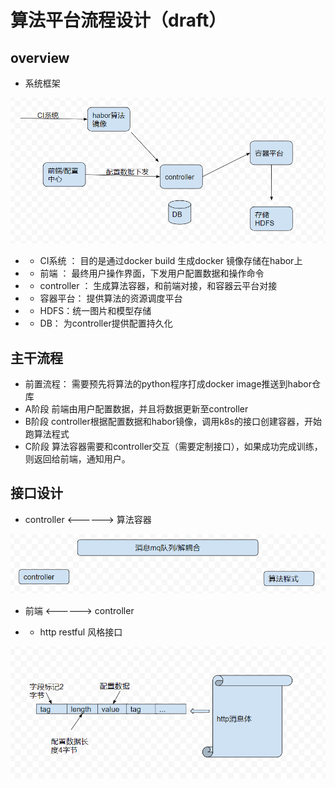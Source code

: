 # 算法平台流程设计（draft）

## overview

* 系统框架

![performance_write_general](images/流程图v2.png)

* * CI系统 ： 目的是通过docker build 生成docker 镜像存储在habor上
* * 前端 ： 最终用户操作界面，下发用户配置数据和操作命令
* * controller ： 生成算法容器，和前端对接，和容器云平台对接
* * 容器平台： 提供算法的资源调度平台
* * HDFS：统一图片和模型存储
* * DB： 为controller提供配置持久化

## 主干流程

* 前置流程： 需要预先将算法的python程序打成docker image推送到habor仓库
* A阶段 前端由用户配置数据，并且将数据更新至controller
* B阶段 controller根据配置数据和habor镜像，调用k8s的接口创建容器，开始跑算法程式
* C阶段 算法容器需要和controller交互（需要定制接口），如果成功完成训练，则返回给前端，通知用户。

## 接口设计

* controller <------> 算法容器

![消息队列](images/mq.png)




* 前端 <------> controller

* * http restful 风格接口

![前端接口](images/http.png)